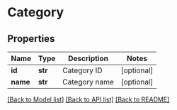 # Category

## Properties
Name | Type | Description | Notes
------------ | ------------- | ------------- | -------------
**id** | **str** | Category ID | [optional] 
**name** | **str** | Category name | [optional] 

[[Back to Model list]](../README.md#documentation-for-models) [[Back to API list]](../README.md#documentation-for-api-endpoints) [[Back to README]](../README.md)

